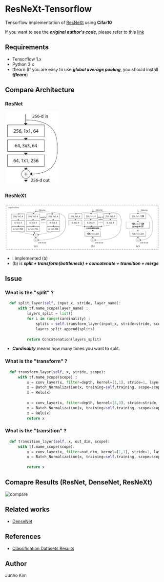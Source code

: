 # ResNeXt-Tensorflow
Tensorflow implementation of [ResNeXt](https://arxiv.org/abs/1611.05431) using **Cifar10**

If you want to see the ***original author's code***, please refer to this [link](https://github.com/facebookresearch/ResNeXt)

## Requirements
* Tensorflow 1.x
* Python 3.x
* tflearn (If you are easy to use ***global average pooling***, you should install ***tflearn***)

## Compare Architecture
### ResNet
![ResNet](./assests/ResNet.JPG)

### ResNeXt
![ResNeXt](./assests/ResNeXt.JPG)

* I implemented (b) 
* (b) is ***split + transform(bottleneck) + concatenate + transition + merge***

## Issue
### What is the "split" ?
```python
  def split_layer(self, input_x, stride, layer_name):
      with tf.name_scope(layer_name) :
          layers_split = list()
          for i in range(cardinality) :
              splits = self.transform_layer(input_x, stride=stride, scope=layer_name + '_splitN_' + str(i))
              layers_split.append(splits)

          return Concatenation(layers_split)            
```
* ***Cardinality*** means how many times you want to split.

### What is the "transform" ?
```python
  def transform_layer(self, x, stride, scope):
      with tf.name_scope(scope) :
          x = conv_layer(x, filter=depth, kernel=[1,1], stride=1, layer_name=scope+'_conv1')
          x = Batch_Normalization(x, training=self.training, scope=scope+'_batch1')
          x = Relu(x)

          x = conv_layer(x, filter=depth, kernel=[3,3], stride=stride, layer_name=scope+'_conv2')
          x = Batch_Normalization(x, training=self.training, scope=scope+'_batch2')
          x = Relu(x)
          return x
```

### What is the "transition" ?
```python
  def transition_layer(self, x, out_dim, scope):
      with tf.name_scope(scope):
          x = conv_layer(x, filter=out_dim, kernel=[1,1], stride=1, layer_name=scope+'_conv1')
          x = Batch_Normalization(x, training=self.training, scope=scope+'_batch1')

          return x
````

## Comapre Results (ResNet, DenseNet, ResNeXt)
![compare](./assests/comparision.png)

## Related works
* [DenseNet](https://github.com/taki0112/Densenet-Tensorflow)

## References
* [Classification Datasets Results](http://rodrigob.github.io/are_we_there_yet/build/classification_datasets_results.html)

## Author
Junho Kim
